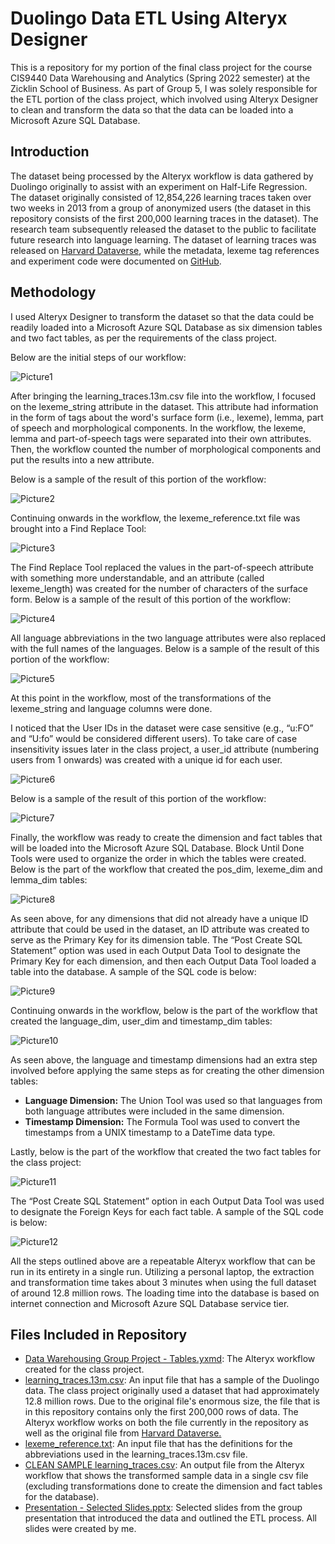 # Duolingo Data ETL Using Alteryx Designer

This is a repository for my portion of the final class project for the course CIS9440 Data Warehousing and Analytics (Spring 2022 semester) at the Zicklin School of Business. As part of Group 5, I was solely responsible for the ETL portion of the class project, which involved using Alteryx Designer to clean and transform the data so that the data can be loaded into a Microsoft Azure SQL Database.

## Introduction

The dataset being processed by the Alteryx workflow is data gathered by Duolingo originally to assist with an experiment on Half-Life Regression. The dataset originally consisted of 12,854,226 learning traces taken over two weeks in 2013 from a group of anonymized users (the dataset in this repository consists of the first 200,000 learning traces in the dataset). The research team subsequently released the dataset to the public to facilitate future research into language learning. The dataset of learning traces was released on <a href="https://dataverse.harvard.edu/dataset.xhtml?persistentId=doi:10.7910/DVN/N8XJME">Harvard Dataverse</a>, while the metadata, lexeme tag references and experiment code were documented on <a href="https://github.com/duolingo/halflife-regression">GitHub</a>. 

## Methodology

I used Alteryx Designer to transform the dataset so that the data could be readily loaded into a Microsoft Azure SQL Database as six dimension tables and two fact tables, as per the requirements of the class project. 

Below are the initial steps of our workflow:

 ![Picture1](https://user-images.githubusercontent.com/94913441/181410951-de7774aa-3407-4bce-85eb-e610fc657ffc.png)

After bringing the learning_traces.13m.csv file into the workflow, I focused on the lexeme_string attribute in the dataset. This attribute had information in the form of tags about the word's surface form (i.e., lexeme), lemma, part of speech and morphological components. In the workflow, the lexeme, lemma and part-of-speech tags were separated into their own attributes. Then, the workflow counted the number of morphological components and put the results into a new attribute.

Below is a sample of the result of this portion of the workflow:
 
![Picture2](https://user-images.githubusercontent.com/94913441/181411016-ac65484b-54ad-46af-b709-c209f33e1af1.png)

Continuing onwards in the workflow, the lexeme_reference.txt file was brought into a Find Replace Tool:

![Picture3](https://user-images.githubusercontent.com/94913441/181411097-d51fabcd-f08f-49c1-9e0f-49e558f658c9.png)

The Find Replace Tool replaced the values in the part-of-speech attribute with something more understandable, and an attribute (called lexeme_length) was created for the number of characters of the surface form. Below is a sample of the result of this portion of the workflow:
 
![Picture4](https://user-images.githubusercontent.com/94913441/181411253-0f6da3bc-b634-4ec3-b83d-73c0c78bfa2f.png)

All language abbreviations in the two language attributes were also replaced with the full names of the languages. Below is a sample of the result of this portion of the workflow:

![Picture5](https://user-images.githubusercontent.com/94913441/181411731-3d686532-3fea-4d58-92ff-710326494630.png)

At this point in the workflow, most of the transformations of the lexeme_string and language columns were done. 
 
I noticed that the User IDs in the dataset were case sensitive (e.g., “u:FO” and “U:fo” would be considered different users). To take care of case insensitivity issues later in the class project, a user_id attribute (numbering users from 1 onwards) was created with a unique id for each user.

 ![Picture6](https://user-images.githubusercontent.com/94913441/181411972-0fa572c8-5911-4bbb-bb52-4802738bc80d.png)

Below is a sample of the result of this portion of the workflow:
 
![Picture7](https://user-images.githubusercontent.com/94913441/181412029-670ed01b-dc60-46a1-9c86-48ecb17d1d1c.png)

Finally, the workflow was ready to create the dimension and fact tables that will be loaded into the Microsoft Azure SQL Database. Block Until Done Tools were used to organize the order in which the tables were created. Below is the part of the workflow that created the pos_dim, lexeme_dim and lemma_dim tables:

![Picture8](https://user-images.githubusercontent.com/94913441/181412191-9f62380e-1f29-4b0d-96bd-6052f6007331.png)
 
As seen above, for any dimensions that did not already have a unique ID attribute that could be used in the dataset, an ID attribute was created to serve as the Primary Key for its dimension table. The “Post Create SQL Statement” option was used in each Output Data Tool to designate the Primary Key for each dimension, and then each Output Data Tool loaded a table into the database. A sample of the SQL code is below:

![Picture9](https://user-images.githubusercontent.com/94913441/181412634-0c1519bd-0f8c-4eec-ad2c-8b4792079599.png)
 
Continuing onwards in the workflow, below is the part of the workflow that created the language_dim, user_dim and timestamp_dim tables: 

![Picture10](https://user-images.githubusercontent.com/94913441/181413010-9065237c-f825-434e-b22d-f2c9efed71c7.png)

As seen above, the language and timestamp dimensions had an extra step involved before applying the same steps as for creating the other dimension tables:

<ul>
<li><b>Language Dimension:</b> The Union Tool was used so that languages from both language attributes were included in the same dimension.</li>
<li><b>Timestamp Dimension:</b> The Formula Tool was used to convert the timestamps from a UNIX timestamp to a DateTime data type.</li>
</ul>

Lastly, below is the part of the workflow that created the two fact tables for the class project:

![Picture11](https://user-images.githubusercontent.com/94913441/181413557-b6e4d140-8132-4b36-8d37-290165a3bdd1.png)
 
The “Post Create SQL Statement” option in each Output Data Tool was used to designate the Foreign Keys for each fact table. A sample of the SQL code is below:

 ![Picture12](https://user-images.githubusercontent.com/94913441/181413850-508a9829-0f2e-47a1-8dea-05185b94c3c7.png)

All the steps outlined above are a repeatable Alteryx workflow that can be run in its entirety in a single run. Utilizing a personal laptop, the extraction and transformation time takes about 3 minutes when using the full dataset of around 12.8 million rows. The loading time into the database is based on internet connection and Microsoft Azure SQL Database service tier. 

## Files Included in Repository

<ul>
<li><a href="https://github.com/VKwongData/Duolingo/blob/main/Data%20Warehousing%20Group%20Project%20-%20Tables.yxmd">Data Warehousing Group Project - Tables.yxmd</a>: The Alteryx workflow created for the class project.</li>
<li><a href="https://github.com/VKwongData/Duolingo/blob/main/learning_traces.13m.csv">learning_traces.13m.csv</a>: An input file that has a sample of the Duolingo data. The class project originally used a dataset that had approximately 12.8 million rows. Due to the original file's enormous size, the file that is in this repository contains only the first 200,000 rows of data. The Alteryx workflow works on both the file currently in the repository as well as the original file from <a href="https://dataverse.harvard.edu/dataset.xhtml?persistentId=doi:10.7910/DVN/N8XJME">Harvard Dataverse.</a></li>
<li><a href="https://github.com/VKwongData/Duolingo/blob/main/lexeme_reference.txt">lexeme_reference.txt</a>: An input file that has the definitions for the abbreviations used in the learning_traces.13m.csv file.
<li><a href="https://github.com/VKwongData/Duolingo/blob/main/CLEAN%20SAMPLE%20learning_traces.csv">CLEAN SAMPLE learning_traces.csv</a>: An output file from the Alteryx workflow that shows the transformed sample data in a single csv file (excluding transformations done to create the dimension and fact tables for the database).</li>
<li><a href="https://github.com/VKwongData/Duolingo/blob/main/Presentation%20-%20Selected%20Slides.pptx">Presentation - Selected Slides.pptx</a>: Selected slides from the group presentation that introduced the data and outlined the ETL process. All slides were created by me.</li>
</ul>
